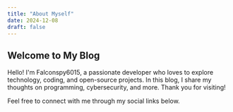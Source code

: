 ```yaml
---
title: "About Myself"
date: 2024-12-08
draft: false
---
```


## Welcome to My Blog

Hello! I'm Falconspy6015, a passionate developer who loves to explore technology, coding, and open-source projects. In this blog, I share my thoughts on programming, cybersecurity, and more. Thank you for visiting!

Feel free to connect with me through my social links below.

